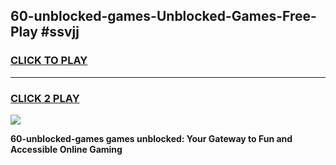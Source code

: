 
## 60-unblocked-games-Unblocked-Games-Free-Play #ssvjj
<h3>
<a href="https://us.freeplayer.one?title=60-unblocked-games&ref=9M">CLICK TO PLAY</a></h3>
<hr>

<h3>
<a href="https://us.freeplayer.one?title=60-unblocked-games&ref=9M">CLICK 2 PLAY</a>
  
</h3>

<a href="https://us.freeplayer.one?title=60-unblocked-games&ref=9M"><img src="https://clearcache.store/games.png"></a>


**60-unblocked-games games unblocked: Your Gateway to Fun and Accessible Online Gaming**
